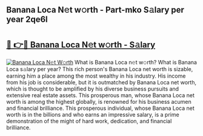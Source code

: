## Banana Loca N𝚎t w𝚘rth - Part-mko S𝚊lary per year 2qe6l

# <h2><a href="http://gc05koy.nevu.top/?p=Banana+Loca">🔗 👉🔴 Banana Loca N𝚎t w𝚘rth - S𝚊lary</a></h2>

[![Banana Loca N𝚎t W𝚘rth](https://i.imgur.com/Oavwk0R.jpeg)](http://gc05koy.nevu.top/?p=Banana+Loca)
What is Banana Loca n𝚎t w𝚘rth? What is Banana Loca s𝚊lary per year?
This rich person's Banana Loca net worth is sizable, earning him a place among the most wealthy in his industry. His income from his job is considerable, but it is outmatched by Banana Loca net worth, which is thought to be amplified by his diverse business pursuits and extensive real estate assets. This prosperous man, whose Banana Loca net worth is among the highest globally, is renowned for his business acumen and financial brilliance. This prosperous individual, whose Banana Loca net worth is in the billions and who earns an impressive salary, is a prime demonstration of the might of hard work, dedication, and financial brilliance.
